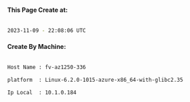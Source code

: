 
   
#### This Page Create at:

```bash

2023-11-09 - 22:08:06 UTC

```

#### Create By Machine:

```bash

Host Name : fv-az1250-336

platform  : Linux-6.2.0-1015-azure-x86_64-with-glibc2.35

Ip Local  : 10.1.0.184

```

